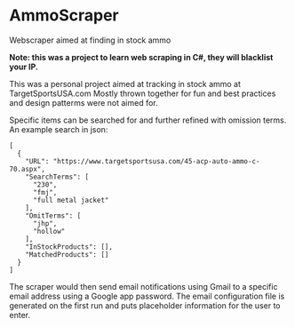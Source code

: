# AmmoScraper
Webscraper aimed at finding in stock ammo

<b>Note: this was a project to learn web scraping in C#, they will blacklist your IP.</b>

This was a personal project aimed at tracking in stock ammo at TargetSportsUSA.com
Mostly thrown together for fun and best practices and design patterms were not aimed for.

Specific items can be searched for and further refined with omission terms.
An example search in json:
```
[
  {
    "URL": "https://www.targetsportsusa.com/45-acp-auto-ammo-c-70.aspx",
    "SearchTerms": [
      "230",
      "fmj",
      "full metal jacket"
    ],
    "OmitTerms": [
      "jhp",
      "hollow"
    ],
    "InStockProducts": [],
    "MatchedProducts": []
  }
]
```
The scraper would then send email notifications using Gmail to a specific email address using a Google app password. 
The email configuration file is generated on the first run and puts placeholder information for the user to enter.
